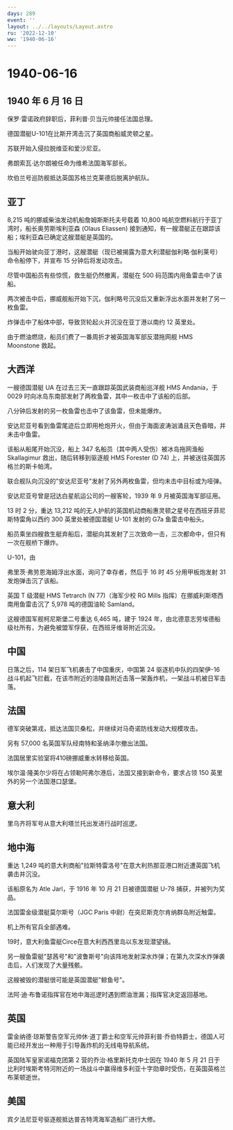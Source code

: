 ```yaml
---
days: 289
event: ''
layout: ../../layouts/Layout.astro
ru: '2022-12-10'
ww: '1940-06-16'
---
```


# 1940-06-16

## 1940 年 6 月 16 日

保罗·雷诺政府辞职后，菲利普·贝当元帅接任法国总理。

德国潜艇U-101在比斯开湾击沉了英国商船威灵顿之星。

苏联开始入侵拉脱维亚和爱沙尼亚。

弗朗索瓦·达尔朗被任命为维希法国海军部长。

坎伯兰号巡防舰抵达英国苏格兰克莱德后脱离护航队。

## 亚丁

8,215 吨的挪威柴油发动机船詹姆斯斯托夫号载着 10,800
吨航空燃料航行于亚丁湾时，船长奥劳斯埃利亚森 (Olaus Eliassen)
接到通知，有一艘潜艇正在跟踪该船；埃利亚森已确定这艘潜艇是英国的。

当船开始驶向亚丁港时，这艘潜艇（现已被揭露为意大利潜艇伽利略·伽利莱号）命令船停下，并宣布
15 分钟后将发动攻击。

尽管中国船员有些惊慌，救生艇仍然撤离，潜艇在 500
码范围内用鱼雷击中了该船。

两次被击中后，挪威舰船开始下沉，伽利略号沉没后又重新浮出水面并发射了另一枚鱼雷。

炸弹击中了船体中部，导致货轮起火并沉没在亚丁港以南约 12 英里处。

由于燃油燃烧，船员们费了一番周折才被英国海军部反潜拖网舰 HMS Moonstone
救起。

## 大西洋

一艘德国潜艇 UA 在过去三天一直跟踪英国武装商船巡洋舰 HMS Andania，于
0029 时向冰岛东南部发射了两枚鱼雷，其中一枚击中了该船的后部。

八分钟后发射的另一枚鱼雷也击中了该鱼雷，但未能爆炸。

安达尼亚号看到鱼雷尾迹后立即用枪炮开火，但由于海面波涛汹涌且天色昏暗，并未击中鱼雷。

该船从船尾开始沉没，船上 347 名船员（其中两人受伤）被冰岛拖网渔船
Skallagimur 救出，随后转移到驱逐舰 HMS Forester (D 74)
上，并被送往英国苏格兰的斯卡帕湾。

联合舰队向沉没的"安达尼亚号"发射了另外两枚鱼雷，但均未击中目标或为哑弹。

安达尼亚号曾是冠达白星航运公司的一艘客轮，1939 年 9 月被英国海军部征用。

13 时 2 分，重达 13,212
吨的无人护航的英国机动商船惠灵顿之星号在西班牙菲尼斯特雷角以西约 300
英里处被德国潜艇 U-101 发射的 G7a 鱼雷击中船头。

船员乘坐四艘救生艇弃船后，潜艇向其发射了三次致命一击，三次都命中，但只有一次在舰桥下爆炸。

U-101，由

弗里茨·弗劳恩海姆浮出水面，询问了幸存者，然后于 16 时 45 分用甲板炮发射
31 发炮弹击沉了该船。

英国 T 级潜艇 HMS Tetrarch (N 77)（海军少校 RG Mills
指挥）在挪威利斯塔西南用鱼雷击沉了 5,978 吨的德国油轮 Samland。

这艘德国军舰柯尼斯堡二号重达 6,465 吨，建于 1924
年，由北德意志劳埃德船级社所有，为避免被盟军俘获，在西班牙维哥附近沉没。

## 中国

日落之后，114 架日军飞机袭击了中国重庆，中国第 24 驱逐机中队的四架伊-16
战斗机起飞拦截，在该市附近的涪陵县附近击落一架轰炸机，一架战斗机被日军击落。

## 法国

德军突破第戎，抵达法国贝桑松，并继续对马奇诺防线发动大规模攻击。

另有 57,000 名英国军队经南特和圣纳泽尔撤出法国。

法国居里实验室将410磅挪威重水转移给英国。

埃尔温·隆美尔少将在占领勒阿弗尔港后，法国又接到新命令，要求占领 150
英里外的另一个法国港口瑟堡。

## 意大利

里乌齐将军号从意大利塔兰托出发进行战时巡逻。

## 地中海

重达 1,249
吨的意大利商船"拉斯特雷洛号"在意大利热那亚港口附近遭英国飞机袭击并沉没。

该船原名为 Atle Jarl，于 1916 年 10 月 21 日被德国潜艇 U-78
捕获，并被列为奖品。

法国雷金级潜艇莫尔斯号（JGC Paris 中尉）在突尼斯克尔肯纳群岛附近触雷。

机上所有官兵全部遇难。

19时，意大利鱼雷艇Circe在意大利西西里岛以东发现潜望镜。

另一艘鱼雷艇"瑟茜号"和"波鲁斯号"向该阵地发射深水炸弹；在第九次深水炸弹袭击后，人们发现了大量残骸。

这艘被毁的潜艇很可能是英国潜艇"鲸鱼号"。

法阿·迪·布鲁诺指挥官在地中海巡逻时遇到燃油泄漏；指挥官决定返回基地。

## 英国

雷金纳德·琼斯警告空军元帅休·道丁爵士和空军元帅菲利普·乔伯特爵士，德国人可能已经开发出一种用于引导轰炸机的无线电导航系统。

英国陆军皇家诺福克团第 2 营的乔治·格里斯托克中士因在 1940 年 5 月 21
日于比利时埃斯考特河附近的一场战斗中赢得维多利亚十字勋章时受伤，在英国英格兰布莱顿逝世。

## 美国

宾夕法尼亚号驱逐舰抵达普吉特湾海军造船厂进行大修。
